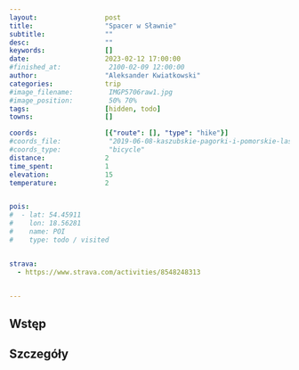 ```yaml
---
layout:                 post
title:                  "Spacer w Sławnie"
subtitle:               ""
desc:                   ""
keywords:               []
date:                   2023-02-12 17:00:00
#finished_at:            2100-02-09 12:00:00
author:                 "Aleksander Kwiatkowski"
categories:             trip
#image_filename:         IMGP5706raw1.jpg
#image_position:         50% 70%
tags:                   [hidden, todo]
towns:                  []

coords:                 [{"route": [], "type": "hike"}]
#coords_file:            "2019-06-08-kaszubskie-pagorki-i-pomorskie-lasy.json"
#coords_type:            "bicycle"
distance:               2
time_spent:             1
elevation:              15
temperature:            2


pois:
#  - lat: 54.45911
#    lon: 18.56281
#    name: POI
#    type: todo / visited


strava:
  - https://www.strava.com/activities/8548248313


---
```



## Wstęp

## Szczegóły

